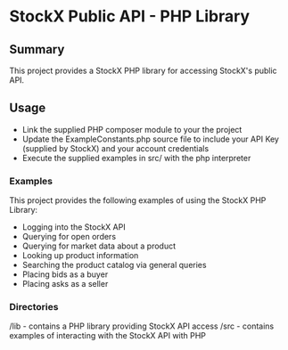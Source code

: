 # StockX Public API - PHP Library

## Summary

This project provides a StockX PHP library for accessing StockX's public API.

## Usage

* Link the supplied PHP composer module to your the project
* Update the ExampleConstants.php source file to include your API Key (supplied by StockX) and your account credentials
* Execute the supplied examples in src/ with the php interpreter

### Examples

This project provides the following examples of using the StockX PHP Library:

* Logging into the StockX API
* Querying for open orders
* Querying for market data about a product
* Looking up product information
* Searching the product catalog via general queries
* Placing bids as a buyer
* Placing asks as a seller

### Directories

/lib - contains a PHP library providing StockX API access
/src - contains examples of interacting with the StockX API with PHP
